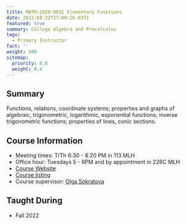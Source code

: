 ```yaml
---
title: MATH:1020:0631 Elementary Functions
date: 2022-08-22T17:09:26.037Z
featured: true
summary: College Algebra and Precalculus
tags:
  - Primary Instructor
fact: ''
weight: 500
sitemap:
  priority: 0.8
  weight: 0.4
---
```


## Summary

Functions, relations, coordinate systems; properties and graphs of algebraic, trigonometric, logarithmic, exponential functions; inverse trigonometric functions; properties of lines, conic sections.

## Course Information

- Meeting times: T/Th 6:30 - 8:20 PM in 113 MLH
- Office hour: Tuesdays 5 - 6PM and by appointment in 226C MLH
- [Course Website](https://uiowa.instructure.com/courses/190939)
- [Course listing](https://myui.uiowa.edu/my-ui/courses/details.page?ci=155572&id=969378)
- Course supervisor: [Olga Sokratova](https://math.uiowa.edu/people/olga-sokratova)

<!-- ## Taught from

- Lial, Hungerford, Holcomb, & Mullins: Mathematics with Applications in the Management, Natural, and Social Sciences, 12th Edition. -->

## Taught During

- Fall 2022
